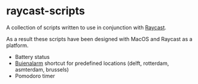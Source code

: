 # raycast-scripts
A collection of scripts written to use in conjunction with [Raycast](https://raycast.com).

As a result these scripts have been designed with MacOS and Raycast as a platform.

- Battery status
- [Buienalarm](https://buienalarm.nl) shortcut for predefined locations (delft, rotterdam, asmterdam, brussels)
- Pomodoro timer

